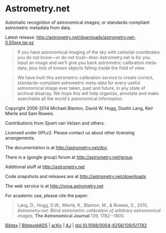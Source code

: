 Astrometry.net
==============

Automatic recognition of astronomical images; or standards-compliant
astrometric metadata from data.

Latest release: http://astrometry.net/downloads/astrometry.net-0.50pre.tar.gz

> If you have astronomical imaging of the sky with celestial coordinates
> you do not know—or do not trust—then Astrometry.net is for you. Input
> an image and we'll give you back astrometric calibration meta-data,
> plus lists of known objects falling inside the field of view.

> We have built this astrometric calibration service to create correct,
> standards-compliant astrometric meta-data for every useful
> astronomical image ever taken, past and future, in any state of
> archival disarray. We hope this will help organize, annotate and make
> searchable all the world's astronomical information.

Copyright 2006-2014 Michael Blanton, David W. Hogg, Dustin Lang, Keir
Mierle and Sam Roweis.

Contributions from Sjoert van Velzen and others.

Licensed under GPLv2.  Please contact us about other licensing
arrangements.

The documentation is at http://astrometry.net/doc

There is a (google group) forum at http://astrometry.net/group

Additional stuff at http://astrometry.net

Code snapshots and releases are at http://astrometry.net/downloads

The web service is at http://nova.astrometry.net


For academic use, please cite the paper:

> Lang, D., Hogg, D.W., Mierle, K., Blanton, M., & Roweis, S.,
> 2010,
> *Astrometry.net: Blind astrometric calibration of arbitrary astronomical images*,
> **The Astronomical Journal** 139, 1782--1800.

[Bibtex](http://astrometry.net/lang2010.bib.txt)
| [Bibtex@ADS](http://adsabs.harvard.edu/cgi-bin/nph-bib_query?bibcode=2010AJ....139.1782L&data_type=BIBTEX&db_key=AST&nocookieset=1)
| [arXiv](http://arxiv.org/abs/0910.2233)
| [AJ](http://iopscience.iop.org/1538-3881/139/5/1782/article)
| [doi:10.1088/0004-6256/139/5/1782](http://dx.doi.org/10.1088/0004-6256/139/5/1782)

